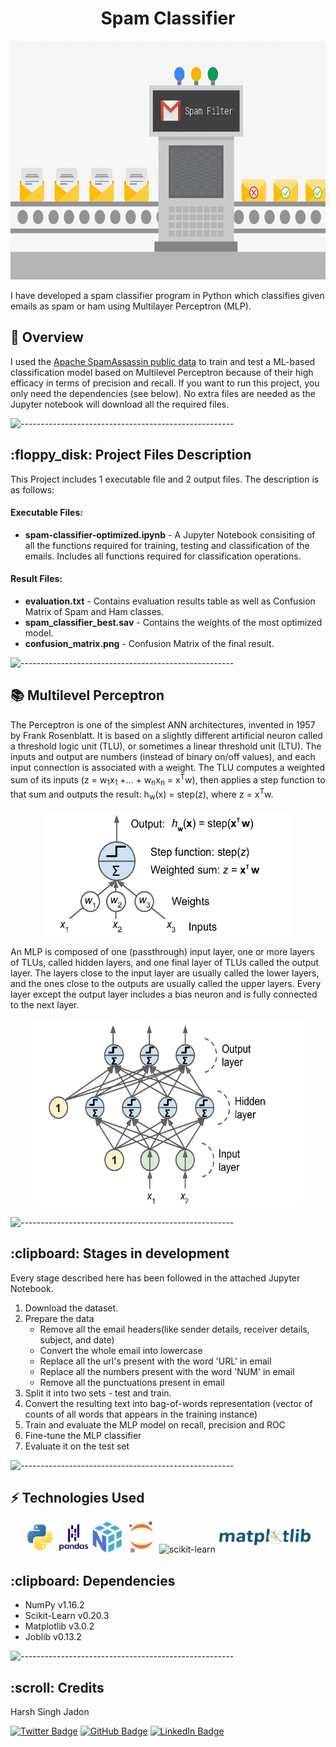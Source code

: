 <h1 align = "center"> Spam Classifier </h1>
<p align="center"> 
<img src="gifs/spam-classifier.gif" alt="Animated gif of spam clasffication" height="382px">
</p>
I have developed a spam classifier program in Python which classifies given emails as spam or ham using Multilayer Perceptron (MLP).

<h2> 🌟 Overview</h2>
I used the <a href="https://spamassassin.apache.org/old/publiccorpus/">Apache SpamAssassin public data</a> to train and test a ML-based classification model based on Multilevel Perceptron because of their high efficacy in terms of precision and recall. If you want to run this project, you only need the dependencies (see below). No extra files are needed as the Jupyter notebook will download all the required files.

![-----------------------------------------------------](https://raw.githubusercontent.com/andreasbm/readme/master/assets/lines/aqua.png)

<h2> :floppy_disk: Project Files Description</h2>

<p>This Project includes 1 executable file and 2 output files. The description is as follows: </p>
<h4>Executable Files:</h4>
<ul>
  <li><b>spam-classifier-optimized.ipynb</b> - A  Jupyter Notebook consisiting of all the functions required for training, testing and classification of the emails. Includes all functions required for classification operations.</li>
</ul>

<h4>Result Files:</h4>
<ul>
  <li><b>evaluation.txt</b> - Contains evaluation results table as well as Confusion Matrix of Spam and Ham classes.</li>
  <li><b>spam_classifier_best.sav</b> - Contains the weights of the most optimized model. </li>
  <li><b>confusion_matrix.png</b> - Confusion Matrix of the final result. </li>
</ul>

![-----------------------------------------------------](https://raw.githubusercontent.com/andreasbm/readme/master/assets/lines/aqua.png)
<h2> 📚 Multilevel Perceptron</h2>

<p>
The Perceptron is one of the simplest ANN architectures, invented in 1957 by Frank Rosenblatt. It is based on a slightly different artificial neuron 
called a threshold logic unit (TLU), or sometimes a linear threshold unit (LTU). The inputs and output are numbers (instead of binary on/off values), 
and each input connection is associated with a weight. The TLU computes a weighted sum of its inputs (z = w<sub>1</sub>x<sub>1</sub> +... + w<sub>n</sub>x<sub>n</sub> = x<sup>T</sup>w), then applies a step function to that sum and outputs the result: h<sub>w</sub>(x) = step(z), where 
  z = x<sup>T</sup>w. </p>
<p align="center"> 
<img src="images/perceptron.jpeg" alt="A single Perceptron" width = "400px" height="200px">
</p>
<p>
An MLP is composed of one (passthrough) input layer, one or more layers of TLUs, called hidden layers, and one final layer of TLUs called the output layer. 
The layers close to the input layer are usually called the lower layers, and the ones close to the outputs are usually called the upper layers. Every layer 
except the output layer includes a bias neuron and is fully connected to the next layer. </p>
<p align="center"> 
<img src="images/MLP.jpeg" alt="Multilevel Perceptron" width = "430px" height="300px">
</p>

![-----------------------------------------------------](https://raw.githubusercontent.com/andreasbm/readme/master/assets/lines/aqua.png)

<h2> :clipboard: Stages in development</h2>
Every stage described here has been followed in the attached Jupyter Notebook.
<ol>
  <li>Download the dataset.
  <li>Prepare the data
    <ul>
      <li>Remove all the email headers(like sender details, receiver details, subject, and date)
      <li>Convert the whole email into lowercase
      <li>Replace all the url's present with the word 'URL' in email
      <li>Replace all the numbers present with the word 'NUM' in email
      <li>Remove all the punctuations present in email
    </ul>
  <li>Split it into two sets - test and train. 
  <li>Convert the resulting text into bag-of-words representation (vector of counts of all words that appears in the training instance)
  <li>Train and evaluate the MLP model on recall, precision and ROC
  <li>Fine-tune the MLP classifier
  <li>Evaluate it on the test set
</ol>

![-----------------------------------------------------](https://raw.githubusercontent.com/andreasbm/readme/master/assets/lines/aqua.png)

<h2> ⚡ Technologies Used </h2>
<p align="center"> 
  <img src="https://github.com/devicons/devicon/blob/master/icons/python/python-original.svg" alt="python" width="50" height="50"/>
  <img src="https://github.com/devicons/devicon/blob/master/icons/pandas/pandas-original-wordmark.svg" alt="pandas" width="50" height="50"/>
  <img src="https://github.com/devicons/devicon/blob/master/icons/numpy/numpy-original.svg" alt="numpy" width="50" height="50"/>
  <img src="https://github.com/devicons/devicon/blob/master/icons/jupyter/jupyter-original.svg" alt="jupyter" width="50" height="50"/>
  <img src="https://github.com/scikit-learn/scikit-learn/blob/main/doc/logos/scikit-learn-logo-notext.png" alt="scikit-learn" width="90" height="50"/>
  <img src="images/matplotlib_logo.png" alt="matplotlib-logo" width="150" height="50"/>
</p>

<h2> :clipboard: Dependencies</h2>
<ul>
  <li> NumPy v1.16.2 </li>
  <li> Scikit-Learn v0.20.3 </li>
  <li> Matplotlib v3.0.2 </li>
  <li> Joblib v0.13.2 </li>
</ul>

![-----------------------------------------------------](https://raw.githubusercontent.com/andreasbm/readme/master/assets/lines/aqua.png)

<!-- CREDITS -->
<h2 id="credits"> :scroll: Credits</h2>

Harsh Singh Jadon 

[![Twitter Badge](https://img.shields.io/badge/Twitter-1DA1F2?style=for-the-badge&logo=twitter&logoColor=white)](https://twitter.com/harshsjadon)
[![GitHub Badge](https://img.shields.io/badge/GitHub-100000?style=for-the-badge&logo=github&logoColor=white)](https://github.com/harshsingh-24)
[![LinkedIn Badge](https://img.shields.io/badge/LinkedIn-0077B5?style=for-the-badge&logo=linkedin&logoColor=white)](https://www.linkedin.com/in/harsh-singh-jadon-55ab4519a/)
